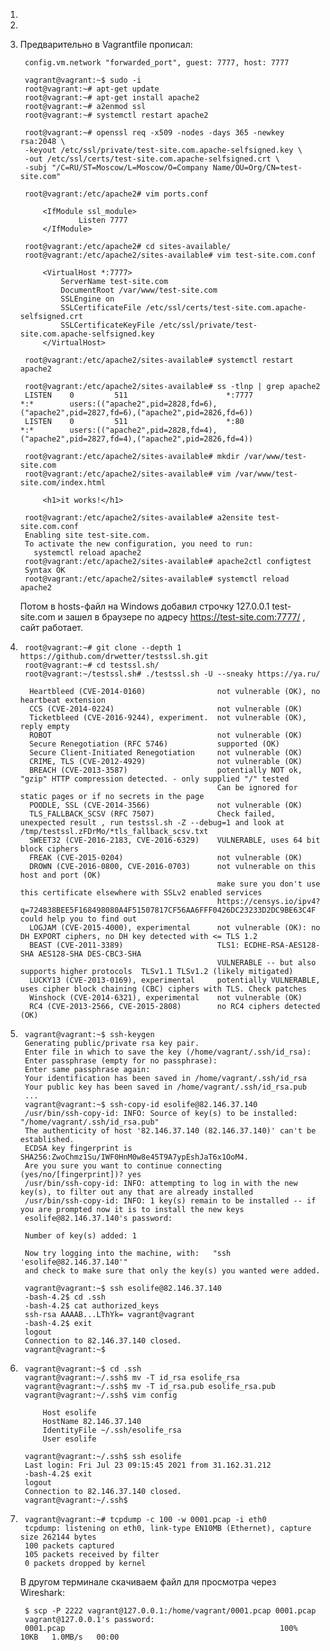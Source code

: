 1.

2.

3. Предварительно в Vagrantfile прописал:

        config.vm.network "forwarded_port", guest: 7777, host: 7777

        vagrant@vagrant:~$ sudo -i
        root@vagrant:~# apt-get update
        root@vagrant:~# apt-get install apache2
        root@vagrant:~# a2enmod ssl
        root@vagrant:~# systemctl restart apache2
        
        root@vagrant:~# openssl req -x509 -nodes -days 365 -newkey rsa:2048 \
        -keyout /etc/ssl/private/test-site.com.apache-selfsigned.key \
        -out /etc/ssl/certs/test-site.com.apache-selfsigned.crt \
        -subj "/C=RU/ST=Moscow/L=Moscow/O=Company Name/OU=Org/CN=test-site.com"
        
        root@vagrant:/etc/apache2# vim ports.conf
        
            <IfModule ssl_module>
                    Listen 7777
            </IfModule>
        
        root@vagrant:/etc/apache2# cd sites-available/
        root@vagrant:/etc/apache2/sites-available# vim test-site.com.conf
        
            <VirtualHost *:7777>
                ServerName test-site.com
                DocumentRoot /var/www/test-site.com
                SSLEngine on
                SSLCertificateFile /etc/ssl/certs/test-site.com.apache-selfsigned.crt
                SSLCertificateKeyFile /etc/ssl/private/test-site.com.apache-selfsigned.key
            </VirtualHost>
        
        root@vagrant:/etc/apache2/sites-available# systemctl restart apache2
        
        root@vagrant:/etc/apache2/sites-available# ss -tlnp | grep apache2
        LISTEN    0         511                      *:7777                   *:*        users:(("apache2",pid=2828,fd=6),("apache2",pid=2827,fd=6),("apache2",pid=2826,fd=6))
        LISTEN    0         511                      *:80                     *:*        users:(("apache2",pid=2828,fd=4),("apache2",pid=2827,fd=4),("apache2",pid=2826,fd=4))
        
        root@vagrant:/etc/apache2/sites-available# mkdir /var/www/test-site.com
        root@vagrant:/etc/apache2/sites-available# vim /var/www/test-site.com/index.html
        
            <h1>it works!</h1>
        
        root@vagrant:/etc/apache2/sites-available# a2ensite test-site.com.conf
        Enabling site test-site.com.
        To activate the new configuration, you need to run:
          systemctl reload apache2
        root@vagrant:/etc/apache2/sites-available# apache2ctl configtest
        Syntax OK
        root@vagrant:/etc/apache2/sites-available# systemctl reload apache2

    Потом в hosts-файл на Windows добавил строчку 127.0.0.1 test-site.com и зашел в браузере по адресу https://test-site.com:7777/ , сайт работает.

4.
        root@vagrant:~# git clone --depth 1 https://github.com/drwetter/testssl.sh.git
        root@vagrant:~# cd testssl.sh/
        root@vagrant:~/testssl.sh# ./testssl.sh -U --sneaky https://ya.ru/

         Heartbleed (CVE-2014-0160)                not vulnerable (OK), no heartbeat extension
         CCS (CVE-2014-0224)                       not vulnerable (OK)
         Ticketbleed (CVE-2016-9244), experiment.  not vulnerable (OK), reply empty
         ROBOT                                     not vulnerable (OK)
         Secure Renegotiation (RFC 5746)           supported (OK)
         Secure Client-Initiated Renegotiation     not vulnerable (OK)
         CRIME, TLS (CVE-2012-4929)                not vulnerable (OK)
         BREACH (CVE-2013-3587)                    potentially NOT ok, "gzip" HTTP compression detected. - only supplied "/" tested
                                                   Can be ignored for static pages or if no secrets in the page
         POODLE, SSL (CVE-2014-3566)               not vulnerable (OK)
         TLS_FALLBACK_SCSV (RFC 7507)              Check failed, unexpected result , run testssl.sh -Z --debug=1 and look at /tmp/testssl.zFDrMo/*tls_fallback_scsv.txt
         SWEET32 (CVE-2016-2183, CVE-2016-6329)    VULNERABLE, uses 64 bit block ciphers
         FREAK (CVE-2015-0204)                     not vulnerable (OK)
         DROWN (CVE-2016-0800, CVE-2016-0703)      not vulnerable on this host and port (OK)
                                                   make sure you don't use this certificate elsewhere with SSLv2 enabled services
                                                   https://censys.io/ipv4?q=724838BEE5F168498080A4F51507817CF56AA6FFF0426DC23233D2DC9BE63C4F could help you to find out
         LOGJAM (CVE-2015-4000), experimental      not vulnerable (OK): no DH EXPORT ciphers, no DH key detected with <= TLS 1.2
         BEAST (CVE-2011-3389)                     TLS1: ECDHE-RSA-AES128-SHA AES128-SHA DES-CBC3-SHA
                                                   VULNERABLE -- but also supports higher protocols  TLSv1.1 TLSv1.2 (likely mitigated)
         LUCKY13 (CVE-2013-0169), experimental     potentially VULNERABLE, uses cipher block chaining (CBC) ciphers with TLS. Check patches
         Winshock (CVE-2014-6321), experimental    not vulnerable (OK)
         RC4 (CVE-2013-2566, CVE-2015-2808)        no RC4 ciphers detected (OK)

5.
        vagrant@vagrant:~$ ssh-keygen
        Generating public/private rsa key pair.
        Enter file in which to save the key (/home/vagrant/.ssh/id_rsa):
        Enter passphrase (empty for no passphrase):
        Enter same passphrase again:
        Your identification has been saved in /home/vagrant/.ssh/id_rsa
        Your public key has been saved in /home/vagrant/.ssh/id_rsa.pub
        ...
        vagrant@vagrant:~$ ssh-copy-id esolife@82.146.37.140
        /usr/bin/ssh-copy-id: INFO: Source of key(s) to be installed: "/home/vagrant/.ssh/id_rsa.pub"
        The authenticity of host '82.146.37.140 (82.146.37.140)' can't be established.
        ECDSA key fingerprint is SHA256:ZwoChmz1Su/IWF0HnM0w8e45T9A7ypEshJaT6x1OoM4.
        Are you sure you want to continue connecting (yes/no/[fingerprint])? yes
        /usr/bin/ssh-copy-id: INFO: attempting to log in with the new key(s), to filter out any that are already installed
        /usr/bin/ssh-copy-id: INFO: 1 key(s) remain to be installed -- if you are prompted now it is to install the new keys
        esolife@82.146.37.140's password:
        
        Number of key(s) added: 1
        
        Now try logging into the machine, with:   "ssh 'esolife@82.146.37.140'"
        and check to make sure that only the key(s) you wanted were added.
        
        vagrant@vagrant:~$ ssh esolife@82.146.37.140
        -bash-4.2$ cd .ssh
        -bash-4.2$ cat authorized_keys
        ssh-rsa AAAAB...LThYk= vagrant@vagrant
        -bash-4.2$ exit
        logout
        Connection to 82.146.37.140 closed.
        vagrant@vagrant:~$

6.
        vagrant@vagrant:~$ cd .ssh
        vagrant@vagrant:~/.ssh$ mv -T id_rsa esolife_rsa
        vagrant@vagrant:~/.ssh$ mv -T id_rsa.pub esolife_rsa.pub
        vagrant@vagrant:~/.ssh$ vim config
        
            Host esolife
            HostName 82.146.37.140
            IdentityFile ~/.ssh/esolife_rsa
            User esolife
        
        vagrant@vagrant:~/.ssh$ ssh esolife
        Last login: Fri Jul 23 09:15:45 2021 from 31.162.31.212
        -bash-4.2$ exit
        logout
        Connection to 82.146.37.140 closed.
        vagrant@vagrant:~/.ssh$

7.
        vagrant@vagrant:~# tcpdump -c 100 -w 0001.pcap -i eth0
        tcpdump: listening on eth0, link-type EN10MB (Ethernet), capture size 262144 bytes
        100 packets captured
        105 packets received by filter
        0 packets dropped by kernel

    В другом терминале скачиваем файл для просмотра через Wireshark:

        $ scp -P 2222 vagrant@127.0.0.1:/home/vagrant/0001.pcap 0001.pcap
        vagrant@127.0.0.1's password:
        0001.pcap                                                100%   10KB   1.0MB/s   00:00
